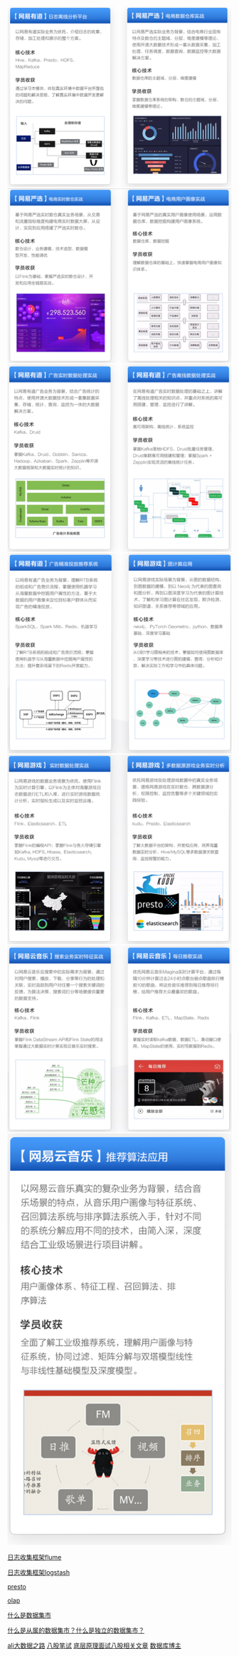 ![](imge/md-20240611174135.png)![](imge/md-20240611174155.png)
![](imge/md-20240611174210.png)![](imge/md-20240611174224.png)
![](imge/md-20240611174237.png)![](imge/md-20240611174251.png)
![](imge/md-20240611174304.png)


[日志收集框架flume](https://juejin.cn/post/6844903710338842631)

[日志收集框架logstash](https://www.cnblogs.com/cjsblog/p/9459781.html)

[presto](https://github.com/BigDataScholar/TheKingOfBigData/blob/master/note/%E5%85%B6%E4%BB%96%E7%BB%84%E4%BB%B6/%E4%BB%8E%200%20%E5%88%B0%201%20%E5%AD%A6%E4%B9%A0%20Presto%EF%BC%8C%E8%BF%99%E4%B8%80%E7%AF%87%E5%B0%B1%E5%A4%9F%E4%BA%86.md)

[olap](https://segmentfault.com/a/1190000040428093#/)

[什么是数据集市](https://www.ibm.com/cn-zh/topics/data-mart#/)

[什么是从属的数据集市？什么是独立的数据集市？](http://www.tjxzj.net/5418.html#/)

[ali大数据之路](https://blog.csdn.net/BeiisBei/article/details/106167009#/)
[八股笔试](https://developer.aliyun.com/article/1038716?spm=a2c6h.12873639.article-detail.7.34052b3buPSHty#/)
[底层原理面试八股相关文章](https://developer.aliyun.com/profile/skdg26tulds2a?spm=a2c6h.12873639.article-detail.35.3e881b9403Li9H#/)
[数据库博主](https://blog.csdn.net/dazuo_001?type=blog)